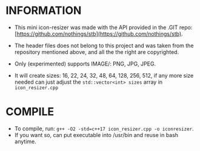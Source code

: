 # INFORMATION

- This mini icon-resizer was made with the API provided in the .GIT repo: [https://github.com/nothings/stb](https://github.com/nothings/stb).
- The header files does not belong to this project and was taken from the repository mentioned above, and all the the right are copyrighted.

- Only (experimented) supports IMAGE/: PNG, JPG, JPEG.
- It will create sizes: 16, 22, 24, 32, 48, 64, 128, 256, 512, if any more size needed can just adjust the `std::vector<int> sizes` array in `icon_resizer.cpp`

# COMPILE

- To compile, run: `g++ -O2 -std=c++17 icon_resizer.cpp -o iconresizer`.
- If you want so, can put executable into /usr/bin and reuse in bash anytime.
